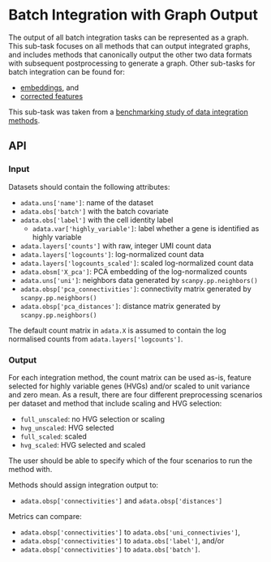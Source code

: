# Batch Integration with Graph Output

The output of all batch integration tasks can be represented as a graph. This sub-task focuses on all methods that can
output integrated graphs, and includes methods that canonically output the other two data formats with subsequent
postprocessing to generate a graph. Other sub-tasks for batch integration can be found for:

* [embeddings](../embedding/), and
* [corrected features](../feature/)

This sub-task was taken from
a [benchmarking study of data integration methods](https://www.biorxiv.org/content/10.1101/2020.05.22.111161v2).

## API

### Input

Datasets should contain the following attributes:

* `adata.uns['name']`: name of the dataset
* `adata.obs['batch']` with the batch covariate
* `adata.obs['label']` with the cell identity label
  * `adata.var['highly_variable']`: label whether a gene is identified as highly variable
* `adata.layers['counts']` with raw, integer UMI count data
* `adata.layers['logcounts']`: log-normalized count data
* `adata.layers['logcounts_scaled']`: scaled log-normalized count data
* `adata.obsm['X_pca']`: PCA embedding of the log-normalized counts
* `adata.uns['uni']`: neighbors data generated by `scanpy.pp.neighbors()`
* `adata.obsp['pca_connectivities']`: connectivity matrix generated by `scanpy.pp.neighbors()`
* `adata.obsp['pca_distances']`: distance matrix generated by `scanpy.pp.neighbors()`

The default count matrix in `adata.X` is assumed to contain the log normalised counts from `adata.layers['logcounts']`.

### Output

For each integration method, the count matrix can be used as-is, feature selected for highly variable genes (HVGs)
and/or scaled to unit variance and zero mean.
As a result, there are four different preprocessing scenarios per dataset
and method that include scaling and HVG selection:

* `full_unscaled`: no HVG selection or scaling
* `hvg_unscaled`: HVG selected
* `full_scaled`: scaled
* `hvg_scaled`: HVG selected and scaled

The user should be able to specify which of the four scenarios to run the method with.

Methods should assign integration output to:

* `adata.obsp['connectivities']` and `adata.obsp['distances']`

Metrics can compare:

* `adata.obsp['connectivities']` to `adata.obs['uni_connectivies']`,
* `adata.obsp['connectivities']` to `adata.obs['label']`, and/or
* `adata.obsp['connectivities']` to `adata.obs['batch']`.

